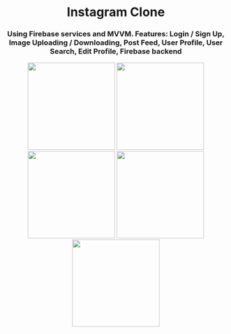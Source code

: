 <h1 align="center">Instagram Clone</h1>
<h3 align="center">Using Firebase services and MVVM. Features: Login / Sign Up, Image Uploading / Downloading, Post Feed, User Profile, User Search, Edit Profile, Firebase backend</h3>

<p align="center">
  <img src="https://github.com/Increase12345/Instagram/assets/98255061/8c4d5edb-dad8-4003-9cbb-4e35753b20c1" width="200" />
  <img src="https://github.com/Increase12345/Instagram/assets/98255061/593c5131-25c8-4106-93ec-8aad5920752f" width="200" />
  <img src="https://github.com/Increase12345/Instagram/assets/98255061/5984ec32-b401-4a3f-9cc9-e7ea6e3f2d63" width="200" />
  <img src="https://github.com/Increase12345/Instagram/assets/98255061/58462171-520d-4d3e-ab7b-9d69dd63e9d9" width="200" />
  <img src="https://github.com/Increase12345/Instagram/assets/98255061/f6e5b83b-4c6c-46b5-8850-87b29d1000a3" width="200" />
</p>

